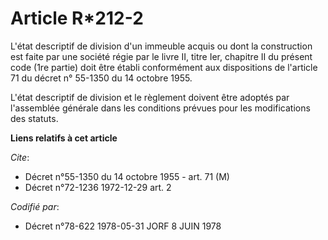# Article R*212-2

L'état descriptif de division d'un immeuble acquis ou dont la construction est faite par une société régie par le livre II,
titre Ier, chapitre II du présent code (1re partie) doit être établi conformément aux dispositions de l'article 71 du décret
n° 55-1350 du 14 octobre 1955.

L'état descriptif de division et le règlement doivent être adoptés par l'assemblée générale dans les conditions prévues pour
les modifications des statuts.

**Liens relatifs à cet article**

_Cite_:

  - Décret n°55-1350 du 14 octobre 1955 - art. 71 (M)
  - Décret n°72-1236 1972-12-29 art. 2

_Codifié par_:

  - Décret n°78-622 1978-05-31 JORF 8 JUIN 1978
